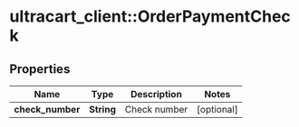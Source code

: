 # ultracart_client::OrderPaymentCheck

## Properties
Name | Type | Description | Notes
------------ | ------------- | ------------- | -------------
**check_number** | **String** | Check number | [optional] 


